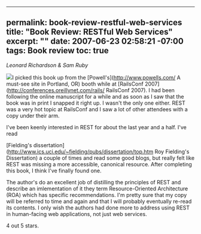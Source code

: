 ----- 
permalink: book-review-restful-web-services
title: "Book Review: RESTful Web Services"
excerpt: ""
date: 2007-06-23 02:58:21 -07:00
tags: Book review
toc: true
-----
_Leonard Richardson &amp; Sam Ruby_


<a href="http://www.amazon.com/RESTful-Web-Services-Leonard-Richardson/dp/0596529260%3FSubscriptionId%3D0PZ7TM66EXQCXFVTMTR2%26tag%3Dhttplivollmne-20%26linkCode%3Dxm2%26camp%3D2025%26creative%3D165953%26creativeASIN%3D0596529260">![](http://ecx.images-amazon.com/images/I/51e67JXaX5L._SL160_.jpg)</a>I picked this book up from the [Powell's](http://www.powells.com/ A must-see site in Portland, OR) booth while at [RailsConf 2007](http://conferences.oreillynet.com/rails/ RailsConf 2007). I had been following the online manuscript for a while and as soon as I saw that the book was in print I snapped it right up. I wasn't the only one either. REST was a very hot topic at RailsConf and I saw a lot of other attendees with a copy under their arm.

I've been keenly interested in REST for about the last year and a half. I've read

[Fielding's dissertation](http://www.ics.uci.edu/~fielding/pubs/dissertation/top.htm Roy Fielding's Dissertation) a couple of times and read some good blogs, but really felt like REST was missing a more accessible, canonical resource. After completing this book, I think I've finally found one.

The author's do an excellent job of distilling the principles of REST and describe an imlementation of it they term Resource-Oriented Architecture (ROA) which has specific recommendations. I'm pretty sure that my copy will be referred to time and again and that I will probably eventually re-read its contents. I only wish the authors had done more to address using REST in human-facing web applications, not just web services.

4 out 5 stars.

